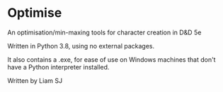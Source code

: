 # Optimise
An optimisation/min-maxing tools for character creation in D&amp;D 5e


Written in Python 3.8, using no external packages. 

It also contains a .exe, for ease of use on Windows machines that don't have a Python interpreter installed.

Written by Liam SJ
